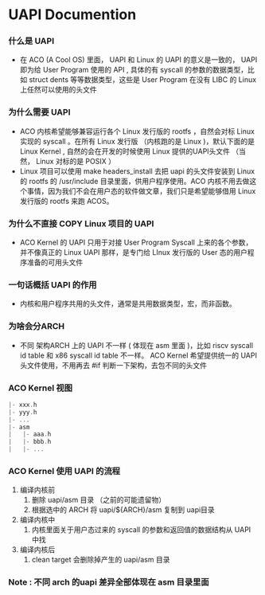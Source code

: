 # UAPI Documention

### 什么是 UAPI

- 在 ACO (A Cool OS) 里面， UAPI 和 Linux 的 UAPI 的意义是一致的， UAPI 即为给 User Program 使用的 API , 具体的有 syscall 的参数的数据类型，比如 struct dents 等等数据类型，这些是 User Program 在没有 LIBC 的 Linux 上任然可以使用的头文件

### 为什么需要 UAPI

- ACO 内核希望能够兼容运行各个 Linux 发行版的 rootfs ，自然会对标 Linux 实现的 syscall 。在所有 Linux 发行版 （内核跑的是 Linux )，默认下面的是 Linux Kernel ,  自然的会在开发的时候使用 Linux 提供的UAPI头文件 （当然， Linux 对标的是 POSIX ）
-  Linux 项目可以使用 make headers_install 去把 uapi 的头文件安装到  Linux 的 rootfs 的 /usr/include 目录里面，供用户程序使用。ACO 内核不用去做这个事情，因为我们不会在用户态的软件做文章，我们只是希望能够借用 Linux 发行版的 rootfs 来跑 ACOS。

### 为什么不直接 COPY Linux 项目的 UAPI

- ACO Kernel 的 UAPI 只用于对接 User Program Syscall 上来的各个参数，并不像真正的 Linux UAPI 那样，是专门给 LInux 发行版的 User 态的用户程序准备的可用头文件

### 一句话概括 UAPI  的作用

- 内核和用户程序共用的头文件，通常是共用数据类型，宏，而非函数。

### 为啥会分ARCH

- 不同 架构ARCH 上的 UAPI 不一样 ( 体现在 asm 里面 )，比如 riscv syscall id table 和  x86 syscall id table 不一样。 ACO Kernel 希望提供统一的 UAPI 头文件使用，不用再去 #if 判断一下架构，去包不同的头文件

### ACO Kernel 视图

```c
|- xxx.h
|- yyy.h
|- ...
|- asm
|	|- aaa.h
|	|- bbb.h
|	|- ...
```



### ACO Kernel 使用 UAPI 的流程

1. 编译内核前
   1. 删除 uapi/asm 目录 （之前的可能遗留物）
   2. 根据选中的 ARCH 将 uapi/${ARCH}/asm 复制到 uapi目录
2. 编译内核中
   1. 内核里面关于用户态过来的 syscall 的参数和返回值的数据结构从 UAPI 中找
3. 编译内核后
   1. clean target 会删除掉产生的 uapi/asm 目录 



### Note : 不同 arch 的uapi 差异全部体现在 asm 目录里面





